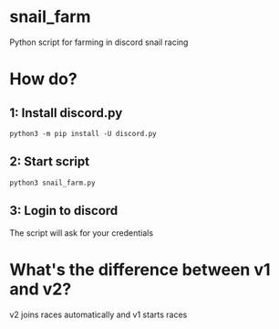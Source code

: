 # snail_farm
Python script for farming in discord snail racing

# How do?
## 1: Install discord.py
`python3 -m pip install -U discord.py`
## 2: Start script
`python3 snail_farm.py`
## 3: Login to discord
The script will ask for your credentials

# What's the difference between v1 and v2?
v2 joins races automatically and v1 starts races
